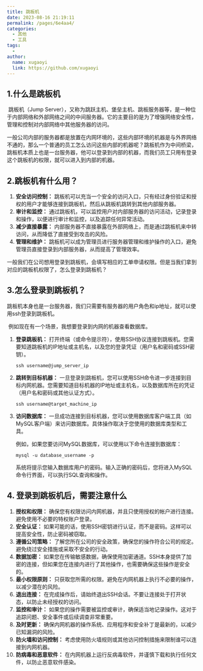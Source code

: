 ```yaml
---
title: 跳板机
date: 2023-08-16 21:19:11
permalink: /pages/6e4aa4/
categories:
  - 其他
  - 工具
tags:
  - 
author: 
  name: xugaoyi
  link: https://github.com/xugaoyi
---
```

## 1.什么是跳板机

​	跳板机（Jump Server），又称为跳跃主机、堡垒主机、跳板服务器等，是一种位于内部网络和外部网络之间的中间服务器。它的主要目的是为了增强网络安全性，管理和控制对内部网络中其他服务器的访问。



​	一般公司内部的服务器都是放置在内网环境的，这些内部环境的机器是与外界网络不通的，那么一个普通的员工怎么访问这些内部的机器呢？跳板机作为中间桥梁，跳板机本质上也是一台服务器，他可以登录到内部的机器，而我们员工只用有登录这个跳板机的权限，就可以进入到内部的机器。



## 2.跳板机有什么用？

1. **安全访问控制：** 跳板机可以充当一个安全的访问入口，只有经过身份验证和授权的用户才能够连接到跳板机，然后从跳板机跳转到其他内部服务器。
2. **审计和监控：** 通过跳板机，可以监控用户对内部服务器的访问活动，记录登录和操作，以便进行审计和监控，以及追踪任何异常活动。
3. **减少直接暴露：** 内部服务器不直接暴露在外部网络上，而是通过跳板机来中转访问，从而降低了直接受到攻击的风险。
4. **管理和维护：** 跳板机可以成为管理员进行服务器管理和维护操作的入口，避免管理员直接登录到内部服务器，从而提高了管理效率。



一般我们在公司想用登录到跳板机，会填写相应的工单申请权限。但是当我们拿到对应的跳板机权限了，怎么登录到跳板机？



## 3.怎么登录到跳板机？

​	跳板机本身也是一台服务器，我们只需要有服务器的用户角色和ip地址，就可以使用ssh登录到跳板机。

​	例如现在有一个场景，我想要登录到内网的机器查看数据库。



1. **登录跳板机：** 打开终端（或命令提示符），使用SSH协议连接到跳板机。您需要知道跳板机的IP地址或主机名，以及您的登录凭证（用户名和密码或SSH密钥）。

   ```
   ssh username@jump_server_ip
   ```

2. **跳转到目标机器：** 一旦登录到跳板机，您可以使用SSH命令进一步连接到目标内网机器。您需要知道目标机器的IP地址或主机名，以及数据库所在的凭证（用户名和密码或其他认证方式）。

   ```
   ssh username@target_machine_ip
   ```

3. **访问数据库：** 一旦成功连接到目标机器，您可以使用数据库客户端工具（如MySQL客户端）来访问数据库。具体操作取决于您使用的数据库类型和工具。

   例如，如果您要访问MySQL数据库，可以使用以下命令连接到数据库：

   ```
   mysql -u database_username -p
   ```

   系统将提示您输入数据库用户的密码。输入正确的密码后，您将进入MySQL命令行界面，可以执行SQL查询和操作。



## 4. 登录到跳板机后，需要注意什么

1. **授权和权限：** 确保您有权限访问内网机器，并且只使用授权的帐户进行连接。避免使用不必要的特权账户登录。
2. **安全认证：** 如果可能的话，使用SSH密钥进行认证，而不是密码。这样可以提高安全性，防止密码被窃取。
3. **遵循公司策略：** 了解您所在公司的安全政策，确保您的操作符合公司的规定。避免绕过安全措施或采取不安全的行动。
4. **数据加密：** 如果您在传输敏感数据，确保使用加密通道。SSH本身提供了加密的连接，但如果您在连接内进行了其他操作，也需要确保这些操作是安全的。
5. **最小权限原则：** 只获取您所需的权限。避免在内网机器上执行不必要的操作，以减少潜在的风险。
6. **退出连接：** 在完成操作后，请始终退出SSH会话。不要让连接处于打开状态，以防止未经授权的访问。
7. **监控和审计：** 如果您的操作需要被监控或审计，确保适当地记录操作。这对于追踪问题、安全事件或后续调查非常重要。
8. **及时更新：** 确保内网机器的操作系统、应用程序和安全补丁是最新的，以减少已知漏洞的风险。
9. **防火墙和访问控制：** 考虑使用防火墙规则或其他访问控制措施来限制谁可以连接到内网机器。
10. **防病毒和恶意软件：** 在内网机器上运行反病毒软件，并谨慎下载和执行任何文件，以防止恶意软件感染。